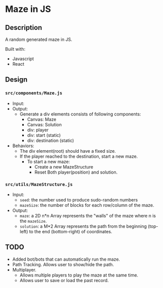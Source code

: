 # Maze in JS

## Description

A random generated maze in JS.

Built with:

* Javascript
* React

## Design

### `src/components/Maze.js`

* Input:
* Output:
  * Generate a div elements consists of following components:
    * Canvas: Maze
    * Canvas: Solution
    * div: player
    * div: start (static)
    * div: destination (static)
* Behaviors:
  * The div element(root) should have a fixed size.
  * If the player reached to the destination, start a new maze.
    * To start a new maze:
      * Create a new MazeStructure
      * Reset Both player(position) and solution.

### `src/utils/MazeStructure.js`

* Input:
  * `seed`: the number used to produce sudo-random numbers
  * `mazeSize`: the number of blocks for each row/column of the maze.
* Output:
  * `maze`: a 2D n*n Array represents the "walls" of the maze where n is the `mazeSize`.
  * `solution`: a M*2 Array represents the path from the beginning (top-left) to the end (bottom-right) of coordinates.

## TODO

* Added bot/bots that can automatically run the maze.
* Path Tracking. Allows user to show/hide the path.
* Multiplayer.
  * Allows multiple players to play the maze at the same time.
  * Allows user to save or load the past record.
